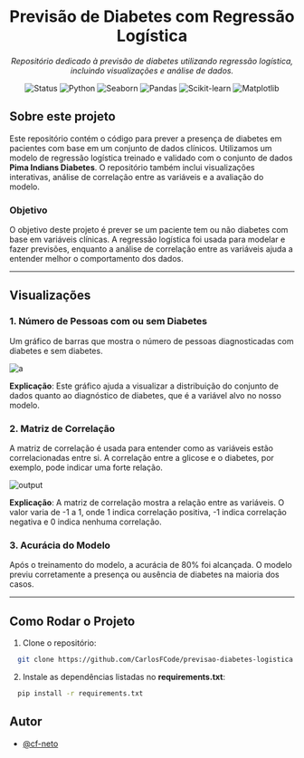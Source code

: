 <h1 align="center">Previsão de Diabetes com Regressão Logística</h1>
<p align="center"><i>Repositório dedicado à previsão de diabetes utilizando regressão logística, incluindo visualizações e análise de dados.</i></p>

<p align="center" display="inline-block">
  <img src="https://img.shields.io/badge/Status-Ativo-brightgreen" alt="Status"/>
  <img src="https://img.shields.io/badge/Python-3.8%2B-blue?logo=python&logoColor=white" alt="Python"/>
  <img src="https://img.shields.io/badge/Seaborn-v0.11.2-yellowgreen?logo=seaborn&logoColor=white" alt="Seaborn"/>
  <img src="https://img.shields.io/badge/Pandas-v1.5.0-green?logo=pandas&logoColor=white" alt="Pandas"/>
  <img src="https://img.shields.io/badge/Scikit--learn-v0.24.2-blue?logo=scikit-learn&logoColor=white" alt="Scikit-learn"/>
  <img src="https://img.shields.io/badge/Matplotlib-v3.4.3-red?logo=matplotlib&logoColor=white" alt="Matplotlib"/>
</p>

## Sobre este projeto

Este repositório contém o código para prever a presença de diabetes em pacientes com base em um conjunto de dados clínicos. Utilizamos um modelo de regressão logística treinado e validado com o conjunto de dados **Pima Indians Diabetes**. O repositório também inclui visualizações interativas, análise de correlação entre as variáveis e a avaliação do modelo.

### Objetivo
O objetivo deste projeto é prever se um paciente tem ou não diabetes com base em variáveis clínicas. A regressão logística foi usada para modelar e fazer previsões, enquanto a análise de correlação entre as variáveis ajuda a entender melhor o comportamento dos dados.

---

## Visualizações

### 1. **Número de Pessoas com ou sem Diabetes**
Um gráfico de barras que mostra o número de pessoas diagnosticadas com diabetes e sem diabetes.

![a](https://github.com/user-attachments/assets/3ef0889c-c6fd-4da9-b1ef-a2c563941dba)


**Explicação**: Este gráfico ajuda a visualizar a distribuição do conjunto de dados quanto ao diagnóstico de diabetes, que é a variável alvo no nosso modelo.

### 2. **Matriz de Correlação**
A matriz de correlação é usada para entender como as variáveis estão correlacionadas entre si. A correlação entre a glicose e o diabetes, por exemplo, pode indicar uma forte relação.

![output](https://github.com/user-attachments/assets/6df65a31-8a1c-46b1-ac99-6421bb2680cc)


**Explicação**: A matriz de correlação mostra a relação entre as variáveis. O valor varia de -1 a 1, onde 1 indica correlação positiva, -1 indica correlação negativa e 0 indica nenhuma correlação.

### 3. **Acurácia do Modelo**
Após o treinamento do modelo, a acurácia de 80% foi alcançada. O modelo previu corretamente a presença ou ausência de diabetes na maioria dos casos.

---

## Como Rodar o Projeto

1. Clone o repositório:
```bash
  git clone https://github.com/CarlosFCode/previsao-diabetes-logistica.git
```
2. Instale as dependências listadas no **requirements.txt**:
```bash
  pip install -r requirements.txt
```

## Autor

- [@cf-neto](https://www.github.com/cf-neto)
